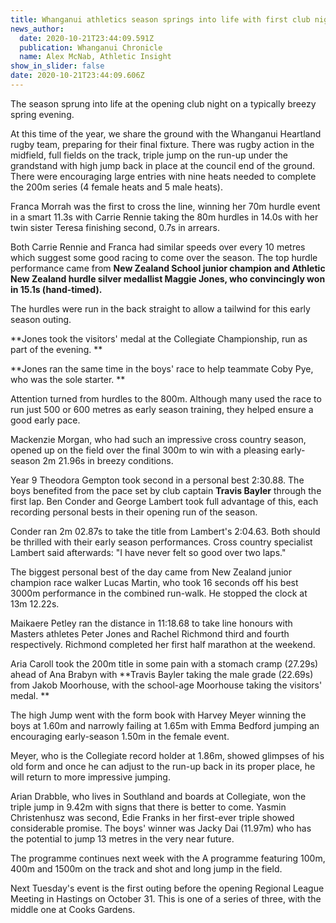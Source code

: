 ```yaml
---
title: Whanganui athletics season springs into life with first club night
news_author:
  date: 2020-10-21T23:44:09.591Z
  publication: Whanganui Chronicle
  name: Alex McNab, Athletic Insight
show_in_slider: false
date: 2020-10-21T23:44:09.606Z
---
```

The season sprung into life at the opening club night on a typically breezy spring evening.

At this time of the year, we share the ground with the Whanganui Heartland rugby team, preparing for their final fixture. There was rugby action in the midfield, full fields on the track, triple jump on the run-up under the grandstand with high jump back in place at the council end of the ground. There were encouraging large entries with nine heats needed to complete the 200m series (4 female heats and 5 male heats).

Franca Morrah was the first to cross the line, winning her 70m hurdle event in a smart 11.3s with Carrie Rennie taking the 80m hurdles in 14.0s with her twin sister Teresa finishing second, 0.7s in arrears.

Both Carrie Rennie and Franca had similar speeds over every 10 metres which suggest some good racing to come over the season. The top hurdle performance came from **New Zealand School junior champion and Athletic New Zealand hurdle silver medallist Maggie Jones, who convincingly won in 15.1s (hand-timed).**

The hurdles were run in the back straight to allow a tailwind for this early season outing.

**Jones took the visitors' medal at the Collegiate Championship, run as part of the evening.**

**Jones ran the same time in the boys' race to help teammate Coby Pye, who was the sole starter.**

Attention turned from hurdles to the 800m. Although many used the race to run just 500 or 600 metres as early season training, they helped ensure a good early pace.

Mackenzie Morgan, who had such an impressive cross country season, opened up on the field over the final 300m to win with a pleasing early-season 2m 21.96s in breezy conditions.

Year 9 Theodora Gempton took second in a personal best 2:30.88. The boys benefited from the pace set by club captain **Travis Bayler** through the first lap. Ben Conder and George Lambert took full advantage of this, each recording personal bests in their opening run of the season.

Conder ran 2m 02.87s to take the title from Lambert's 2:04.63. Both should be thrilled with their early season performances. Cross country specialist Lambert said afterwards: "I have never felt so good over two laps."

The biggest personal best of the day came from New Zealand junior champion race walker Lucas Martin, who took 16 seconds off his best 3000m performance in the combined run-walk. He stopped the clock at 13m 12.22s.

Maikaere Petley ran the distance in 11:18.68 to take line honours with Masters athletes Peter Jones and Rachel Richmond third and fourth respectively. Richmond completed her first half marathon at the weekend.

Aria Caroll took the 200m title in some pain with a stomach cramp (27.29s) ahead of Ana Brabyn with **Travis Bayler taking the male grade (22.69s) from Jakob Moorhouse, with the school-age Moorhouse taking the visitors' medal.**

The high Jump went with the form book with Harvey Meyer winning the boys at 1.60m and narrowly failing at 1.65m with Emma Bedford jumping an encouraging early-season 1.50m in the female event.

Meyer, who is the Collegiate record holder at 1.86m, showed glimpses of his old form and once he can adjust to the run-up back in its proper place, he will return to more impressive jumping.

Arian Drabble, who lives in Southland and boards at Collegiate, won the triple jump in 9.42m with signs that there is better to come. Yasmin Christenhusz was second, Edie Franks in her first-ever triple showed considerable promise. The boys' winner was Jacky Dai (11.97m) who has the potential to jump 13 metres in the very near future.

The programme continues next week with the A programme featuring 100m, 400m and 1500m on the track and shot and long jump in the field.

Next Tuesday's event is the first outing before the opening Regional League Meeting in Hastings on October 31. This is one of a series of three, with the middle one at Cooks Gardens.